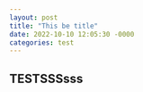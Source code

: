 ```yaml
---
layout: post
title: "This be title"
date: 2022-10-10 12:05:30 -0000
categories: test
---
```



## TESTSSSsss
